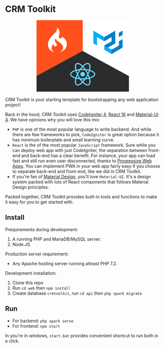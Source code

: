 # CRM Toolkit

<p align="center"><img src="./web/public/assets/splash.png" width="300px" alt=""></p>

CRM Toolkit is your starting template for bootstrapping any web application project!

Back in the hood, CRM Toolkit uses [CodeIgniter 4](https://codeigniter.com/), [React 16](https://reactjs.org/) and [Material-UI 4](https://material-ui.com/). We have opinions why you will love this mix:

+ `PHP` is one of the most popular language to write backend. And while there are few frameworks to pick, `CodeIgniter` is great option because it has minimum boilerplate and small learning curve.
+ `React` is the of the most popular `JavaScript` framework. Sure while you can deploy web app with just CodeIgniter, the separation between front-end and back-end has a clear benefit. For instance, your app can load fast and still run even user disconnected, thanks to [Progressive Web Apps](https://web.dev/progressive-web-apps/). You can implement PWA in your web app fairly easy if you choose to separate back-end and front-end, like we did in CRM Toolkit.
+ If you're fan of [Material Design](https://material.io/), you'll love `Material-UI`. It's a design system packed with lots of React components that follows Material Design principles.

Packed together, CRM Toolkit provides built-in tools and functions to make it easy for you to get started with.

## Install

Prequirements during development:
1. A running PHP and MariaDB/MySQL server.
2. Node.JS.

Production server requirement:
+ Any Apache hosting server running atleast PHP 7.2.

Development installation:
1. Clone this repo
2. Run `cd web` then `npm install`
3. Create database `crmtoolkit`, run `cd api` then `php spark migrate`

## Run

+ For backend: `php spark serve`
+ For frontend: `npm start`

In you're in windows, `start.bat` provides convenient shortcut to run both in a click.
